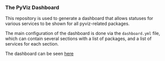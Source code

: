 ### The PyViz Dashboard

This repository is used to generate a dashboard that allows statuses for various
services to be shown for all pyviz-related packages.

The main configuration of the dashboard is done via the ``dashboard.yml`` file,
which can contain several sections with a list of packages, and a list of services for each
section.

The dashboard can be seen [here](http://pyviz.github.io/status-dashboard)
